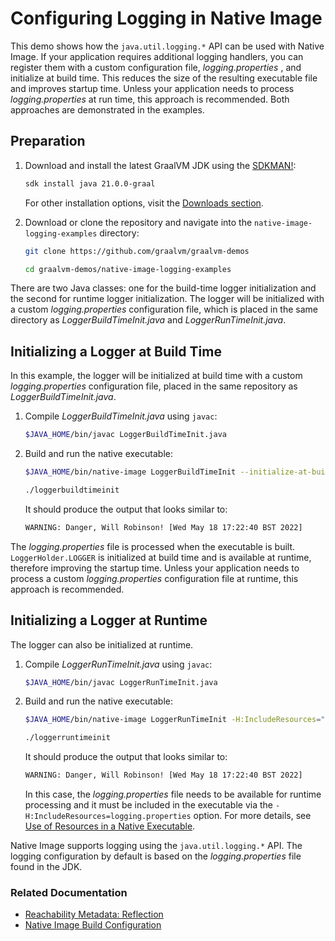 # Configuring Logging in Native Image

This demo shows how the `java.util.logging.*` API can be used with Native Image. If your application requires additional logging handlers, you can register them with a custom configuration file, _logging.properties_ , and initialize at build time. This reduces the size of the resulting executable file and improves startup time. Unless your application needs to process _logging.properties_ at run time, this approach is recommended. Both approaches are demonstrated in the examples. 

## Preparation

1. Download and install the latest GraalVM JDK using the [SDKMAN!](https://sdkman.io/jdks#graal):
    ```bash
    sdk install java 21.0.0-graal
    ```
    For other installation options, visit the [Downloads section](https://www.graalvm.org/downloads/).

2. Download or clone the repository and navigate into the `native-image-logging-examples` directory:
    ```bash
    git clone https://github.com/graalvm/graalvm-demos
    ```
    ```bash
    cd graalvm-demos/native-image-logging-examples
    ```

There are two Java classes: one for the build-time logger initialization and the second for runtime logger initialization. The logger will be initialized with a custom _logging.properties_ configuration file, which is placed in the same directory as _LoggerBuildTimeInit.java_ and _LoggerRunTimeInit.java_.

## Initializing a Logger at Build Time

In this example, the logger will be initialized at build time with a custom _logging.properties_ configuration file, placed in the same repository as _LoggerBuildTimeInit.java_.

1. Compile _LoggerBuildTimeInit.java_ using `javac`:

    ```bash
    $JAVA_HOME/bin/javac LoggerBuildTimeInit.java
    ```
2. Build and run the native executable:

    ```bash
    $JAVA_HOME/bin/native-image LoggerBuildTimeInit --initialize-at-build-time=LoggerBuildTimeInit
    ```
    ```bash
    ./loggerbuildtimeinit
    ```

    It should produce the output that looks similar to:
    ```bash
    WARNING: Danger, Will Robinson! [Wed May 18 17:22:40 BST 2022]
    ```

The _logging.properties_ file is processed when the executable is built. `LoggerHolder.LOGGER` is initialized at build time and is available at runtime, therefore improving the startup time. Unless your application needs to process a custom _logging.properties_ configuration file at runtime, this approach is recommended.

## Initializing a Logger at Runtime

The logger can also be initialized at runtime. 

1. Compile _LoggerRunTimeInit.java_ using `javac`:

    ```bash
    $JAVA_HOME/bin/javac LoggerRunTimeInit.java
    ```

2. Build and run the native executable:
    ```bash
    $JAVA_HOME/bin/native-image LoggerRunTimeInit -H:IncludeResources="logging.properties"
    ```
    ```bash
    ./loggerruntimeinit 
    ```

    It should produce the output that looks similar to:
    ```bash
    WARNING: Danger, Will Robinson! [Wed May 18 17:22:40 BST 2022]
    ```

    In this case, the _logging.properties_ file needs to be available for runtime processing and it must be included in the executable via the `-H:IncludeResources=logging.properties` option. For more details, see [Use of Resources in a Native Executable](https://www.graalvm.org/latest/reference-manual/native-image/dynamic-features/Resources/).

Native Image supports logging using the `java.util.logging.*` API.
The logging configuration by default is based on the _logging.properties_ file found in the JDK.

### Related Documentation

* [Reachability Metadata: Reflection](https://www.graalvm.org/latest/reference-manual/native-image/metadata/#reflection)
* [Native Image Build Configuration](https://www.graalvm.org/latest/reference-manual/native-image/overview/BuildConfiguration/)
